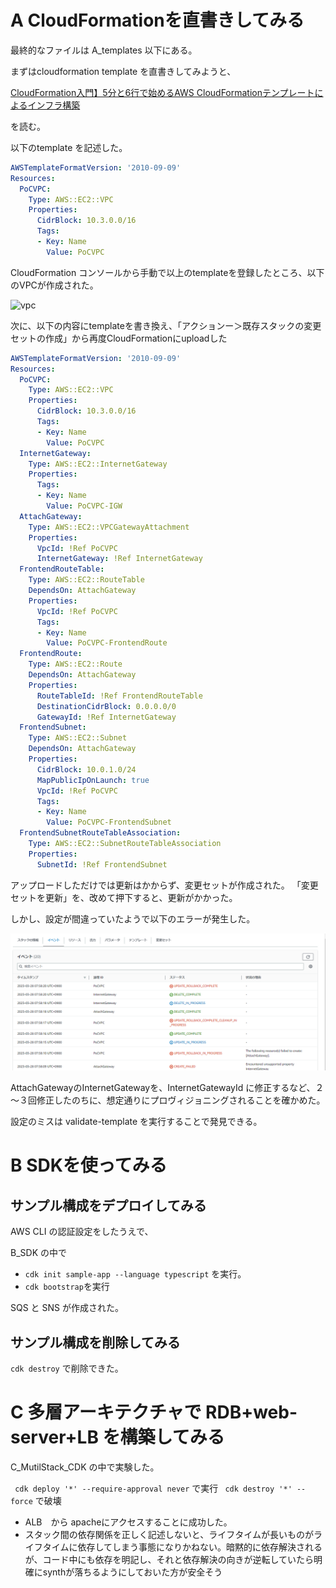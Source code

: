 
# A CloudFormationを直書きしてみる

最終的なファイルは A_templates 以下にある。

まずはcloudformation template を直書きしてみようと、

[CloudFormation入門】5分と6行で始めるAWS CloudFormationテンプレートによるインフラ構築](https://dev.classmethod.jp/articles/cloudformation-beginner01/)

を読む。


以下のtemplate を記述した。

```yaml
AWSTemplateFormatVersion: '2010-09-09'
Resources:
  PoCVPC:
    Type: AWS::EC2::VPC
    Properties:
      CidrBlock: 10.3.0.0/16
      Tags:
      - Key: Name
        Value: PoCVPC
```

CloudFormation コンソールから手動で以上のtemplateを登録したところ、以下のVPCが作成された。

![vpc](docs/vpc.png)


次に、以下の内容にtemplateを書き換え、「アクションー＞既存スタックの変更セットの作成」から再度CloudFormationにuploadした

```yaml
AWSTemplateFormatVersion: '2010-09-09'
Resources:
  PoCVPC:
    Type: AWS::EC2::VPC
    Properties:
      CidrBlock: 10.3.0.0/16
      Tags:
      - Key: Name
        Value: PoCVPC
  InternetGateway:
    Type: AWS::EC2::InternetGateway
    Properties:
      Tags:
      - Key: Name
        Value: PoCVPC-IGW
  AttachGateway:
    Type: AWS::EC2::VPCGatewayAttachment
    Properties:
      VpcId: !Ref PoCVPC
      InternetGateway: !Ref InternetGateway
  FrontendRouteTable:
    Type: AWS::EC2::RouteTable
    DependsOn: AttachGateway
    Properties:
      VpcId: !Ref PoCVPC
      Tags:
      - Key: Name
        Value: PoCVPC-FrontendRoute
  FrontendRoute:
    Type: AWS::EC2::Route
    DependsOn: AttachGateway
    Properties:
      RouteTableId: !Ref FrontendRouteTable
      DestinationCidrBlock: 0.0.0.0/0
      GatewayId: !Ref InternetGateway
  FrontendSubnet:
    Type: AWS::EC2::Subnet
    DependsOn: AttachGateway
    Properties:
      CidrBlock: 10.0.1.0/24
      MapPublicIpOnLaunch: true
      VpcId: !Ref PoCVPC
      Tags:
      - Key: Name
        Value: PoCVPC-FrontendSubnet
  FrontendSubnetRouteTableAssociation:
    Type: AWS::EC2::SubnetRouteTableAssociation
    Properties:
      SubnetId: !Ref FrontendSubnet

```




アップロードしただけでは更新はかからず、変更セットが作成された。
「変更セットを更新」を、改めて押下すると、更新がかかった。


しかし、設定が間違っていたようで以下のエラーが発生した。

![fail-to-create](img/fail-to-create.png)

AttachGatewayのInternetGatewayを、InternetGatewayId に修正するなど、２～３回修正したのちに、想定通りにプロヴィジョニングされることを確かめた。

設定のミスは validate-template を実行することで発見できる。


# B SDKを使ってみる

## サンプル構成をデプロイしてみる

AWS CLI の認証設定をしたうえで、

B_SDK の中で
- `cdk init sample-app --language typescript` を実行。
- `cdk bootstrap`を実行

SQS と SNS が作成された。

## サンプル構成を削除してみる

`cdk destroy` で削除できた。

# C 多層アーキテクチャで RDB+web-server+LB を構築してみる

C_MutilStack_CDK の中で実験した。

` cdk deploy '*' --require-approval never` で実行
` cdk destroy '*' --force` で破壊


- ALB　から apacheにアクセスすることに成功した。
- スタック間の依存関係を正しく記述しないと、ライフタイムが長いものがライフタイムに依存してしまう事態になりかねない。暗黙的に依存解決されるが、コード中にも依存を明記し、それと依存解決の向きが逆転していたら明確にsynthが落ちるようにしておいた方が安全そう
